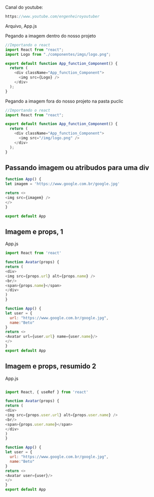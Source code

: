 Canal do youtube:

```js
https://www.youtube.com/engenheiroyoutuber
```

Arquivo, App.js

Pegando a imagem dentro do nosso projeto

```js
//Importando o react
import React from "react";
import Logo from "./componentes/imgs/logo.png";

export default function App_function_Component() {
  return (
    <div className="App_function_Component">
      <img src={Logo} />
    </div>
  );
}
```

Pegando a imagem fora do nosso projeto na pasta puclic

```js
//Importando o react
import React from "react";

export default function App_function_Component() {
  return (
    <div className="App_function_Component">
      <img src="/img/logo.png" />
    </div>
  );
}
```

## Passando imagem ou atribudos para uma div

```js
function App() {
let imagem = 'https://www.google.com.br/google.jpg'

return <>
<img src={imagem} />
</>
}

export default App
```

## Imagem e props, 1

App.js

```js
import React from 'react'

function Avatar(props) {
return (
<div>
<img src={props.url} alt={props.name} />
<br/>
<span>{props.name}</span>
</div>
)
}

function App() {
let user = {
  url: "https://www.google.com.br/google.jpg",
  name:"Beto"
}
return <>
<Avatar url={user.url} name={user.name}/>
</>
}
export default App
```

## Imagem e props, resumido 2

App.js

```js

import React, { useRef } from 'react'

function Avatar(props) {
return (
<div>
<img src={props.user.url} alt={props.user.name} />
<br/>
<span>{props.user.name}</span>
</div>
)
}

function App() {
let user = {
  url: "https://www.google.com.br/google.jpg",
  name:"Beto"
}
return <>
<Avatar user={user}/>
</>
}
export default App
```